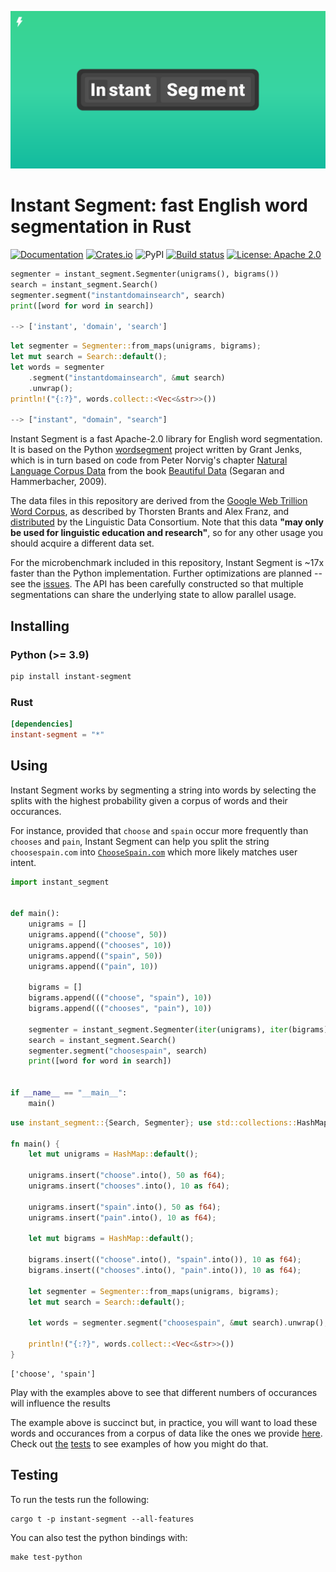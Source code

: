 ![Cover logo](./cover.svg)

# Instant Segment: fast English word segmentation in Rust

[![Documentation](https://docs.rs/instant-segment/badge.svg)](https://docs.rs/instant-segment/)
[![Crates.io](https://img.shields.io/crates/v/instant-segment.svg)](https://crates.io/crates/instant-segment)
![PyPI](https://img.shields.io/pypi/v/instant-segment)
[![Build status](https://github.com/InstantDomainSearch/instant-segment/workflows/CI/badge.svg)](https://github.com/InstantDomainSearch/instant-segment/actions?query=workflow%3ACI)
[![License: Apache 2.0](https://img.shields.io/badge/License-Apache%202.0-blue.svg)](LICENSE-APACHE)

```python
segmenter = instant_segment.Segmenter(unigrams(), bigrams())
search = instant_segment.Search()
segmenter.segment("instantdomainsearch", search)
print([word for word in search])

--> ['instant', 'domain', 'search']
```

```rust
let segmenter = Segmenter::from_maps(unigrams, bigrams);
let mut search = Search::default();
let words = segmenter
    .segment("instantdomainsearch", &mut search)
    .unwrap();
println!("{:?}", words.collect::<Vec<&str>>())

--> ["instant", "domain", "search"]
```

Instant Segment is a fast Apache-2.0 library for English word segmentation. It
is based on the Python [wordsegment][python] project written by Grant Jenks,
which is in turn based on code from Peter Norvig's chapter [Natural Language
Corpus Data][chapter] from the book [Beautiful Data][book] (Segaran and
Hammerbacher, 2009).

The data files in this repository are derived from the [Google Web Trillion Word
Corpus][corpus], as described by Thorsten Brants and Alex Franz, and
[distributed][distributed] by the Linguistic Data Consortium. Note that this
data **"may only be used for linguistic education and research"**, so for any
other usage you should acquire a different data set.

For the microbenchmark included in this repository, Instant Segment is ~17x
faster than the Python implementation. Further optimizations are planned -- see
the [issues][issues]. The API has been carefully constructed so that multiple
segmentations can share the underlying state to allow parallel usage.

## Installing

### Python **(>= 3.9)**

```sh
pip install instant-segment
```

### Rust

```toml
[dependencies]
instant-segment = "*"
```

## Using

Instant Segment works by segmenting a string into words by selecting the splits
with the highest probability given a corpus of words and their occurances.

For instance, provided that `choose` and `spain` occur more frequently than
`chooses` and `pain`, Instant Segment can help you split the string
`choosespain.com` into
[`ChooseSpain.com`](https://instantdomainsearch.com/search/sale?q=choosespain)
which more likely matches user intent.

```python
import instant_segment


def main():
    unigrams = []
    unigrams.append(("choose", 50))
    unigrams.append(("chooses", 10))
    unigrams.append(("spain", 50))
    unigrams.append(("pain", 10))

    bigrams = []
    bigrams.append((("choose", "spain"), 10))
    bigrams.append((("chooses", "pain"), 10))

    segmenter = instant_segment.Segmenter(iter(unigrams), iter(bigrams))
    search = instant_segment.Search()
    segmenter.segment("choosespain", search)
    print([word for word in search])


if __name__ == "__main__":
    main()

```

```rust
use instant_segment::{Search, Segmenter}; use std::collections::HashMap;

fn main() {
    let mut unigrams = HashMap::default();

    unigrams.insert("choose".into(), 50 as f64);
    unigrams.insert("chooses".into(), 10 as f64);

    unigrams.insert("spain".into(), 50 as f64);
    unigrams.insert("pain".into(), 10 as f64);

    let mut bigrams = HashMap::default();

    bigrams.insert(("choose".into(), "spain".into()), 10 as f64);
    bigrams.insert(("chooses".into(), "pain".into()), 10 as f64);

    let segmenter = Segmenter::from_maps(unigrams, bigrams);
    let mut search = Search::default();

    let words = segmenter.segment("choosespain", &mut search).unwrap();

    println!("{:?}", words.collect::<Vec<&str>>())
}
```

```
['choose', 'spain']
```

Play with the examples above to see that different numbers of occurances will
influence the results

The example above is succinct but, in practice, you will want to load these
words and occurances from a corpus of data like the ones we provide
[here](./data). Check out
[the](./instant-segment/instant-segment-py/test/test.py)
[tests](./instant-segment/instant-segment/src/test_data.rs) to see examples of
how you might do that.

## Testing

To run the tests run the following:

```
cargo t -p instant-segment --all-features
```

You can also test the python bindings with:

```
make test-python
```

[python]: https://github.com/grantjenks/python-wordsegment
[chapter]: http://norvig.com/ngrams/
[book]: http://oreilly.com/catalog/9780596157111/
[corpus]:
  http://googleresearch.blogspot.com/2006/08/all-our-n-gram-are-belong-to-you.html
[distributed]: https://catalog.ldc.upenn.edu/LDC2006T13
[issues]: https://github.com/InstantDomainSearch/instant-segment/issues